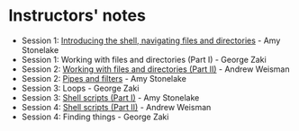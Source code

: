 # Instructors' notes

* Session 1: [Introducing the shell, navigating files and directories](https://github.com/AmyStonelake/SW-Carpentry-Unix-Shell/wiki/Software-Carpentry-The-Unix-Shell-Supplement#1-introducing-the-shell) - Amy Stonelake
* Session 1: Working with files and directories (Part I) - George Zaki
* Session 2: [Working with files and directories (Part II)](./working_with_files_and_directories_part_2-andrew.md) - Andrew Weisman
* Session 2: [Pipes and filters](https://github.com/AmyStonelake/SW-Carpentry-Unix-Shell/wiki/Software-Carpentry-The-Unix-Shell-Supplement#4-pipes-and-filters) - Amy Stonelake
* Session 3: Loops - George Zaki
* Session 3: [Shell scripts (Part I)](https://github.com/AmyStonelake/Shell_scripts_notes/wiki/Software-Carpentry,-The-Unix-Shell,-Shell-Scripts) - Amy Stonelake
* Session 4: [Shell scripts (Part II)](https://github.com/CBIIT/p2p-datasci/blob/master/workshop_materials/2021-09-21-introduction_to_linux/instructors_notes/shell_scripts_part_2-andrew.md) - Andrew Weisman
* Session 4: Finding things - George Zaki
